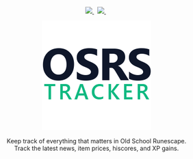 <p align="center">
  <a href="https://github.com/osrs-tracker/osrs-tracker-web/actions/workflows/nodejs.yml">
    <img src="https://github.com/osrs-tracker/osrs-tracker-web/actions/workflows/nodejs.yml/badge.svg">
  </a>&nbsp;
  <a href="https://github.com/osrs-tracker/osrs-tracker-web/issues">
    <img src="https://img.shields.io/github/issues/osrs-tracker/osrs-tracker-web.svg" />
  </a>&nbsp;
</p>

<div align="center">
  <a href="https://osrs-tracker.freekmencke.com">
    <picture>
      <source media="(prefers-color-scheme: dark)" srcset="./src/favicon-dark.png">
      <img alt="OSRS Tracker" src="./src/favicon.png">
    </picture>
  </a>

  <p align="center">Keep track of everything that matters in Old School Runescape. <br>Track the latest news, item prices, hiscores, and XP gains.</p>
</div>
